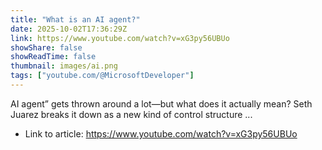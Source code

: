 ```yaml
---
title: "What is an AI agent?"
date: 2025-10-02T17:36:29Z
link: https://www.youtube.com/watch?v=xG3py56UBUo
showShare: false
showReadTime: false
thumbnail: images/ai.png
tags: ["youtube.com/@MicrosoftDeveloper"]
---
```

AI agent” gets thrown around a lot—but what does it actually mean? Seth Juarez breaks it down as a new kind of control structure ...

- Link to article: https://www.youtube.com/watch?v=xG3py56UBUo